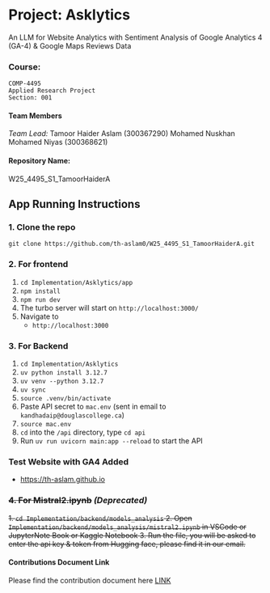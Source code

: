 # Project: Asklytics
An LLM for Website Analytics with Sentiment Analysis of Google Analytics 4 (GA-4) & Google Maps Reviews Data

### Course:
```
COMP-4495 
Applied Research Project
Section: 001
```

#### Team Members
*Team Lead:* Tamoor Haider Aslam (300367290)
Mohamed Nuskhan Mohamed Niyas (300368621)

#### Repository Name: 
W25_4495_S1_TamoorHaiderA

## App Running Instructions
### 1. Clone the repo
```git clone https://github.com/th-aslam0/W25_4495_S1_TamoorHaiderA.git```

### 2. For frontend
1. ```cd Implementation/Asklytics/app```
2. ```npm install```
3. ```npm run dev```
4. The turbo server will start on `http://localhost:3000/`
5. Navigate to
	- `http://localhost:3000`


### 3. For Backend
1. ```cd Implementation/Asklytics```
2. `uv python install 3.12.7`
3. `uv venv --python 3.12.7`
4. `uv sync`
5. `source .venv/bin/activate`
5. Paste API secret to `mac.env` (sent in email to `kandhadaip@douglascollege.ca`) 
6. `source mac.env` 
7. `cd` into the `/api` directory, type `cd api`
8. Run `uv run uvicorn main:app --reload` to start the API

### Test Website with GA4 Added
- https://th-aslam.github.io

### ~~4. For Mistral2.ipynb~~ ***(Deprecated)***
~~1. ```cd Implementation/backend/models_analysis```
2. Open ```Implementation/backend/models_analysis/mistral2.ipynb``` in VSCode or JupyterNote Book or Kaggle Notebook
3. Run the file, you will be asked to enter the api key & token from Hugging face, please find it in our email.~~



#### Contributions Document Link
Please find the contribution document here [LINK](https://collegedouglas-my.sharepoint.com/:x:/g/personal/aslamt_student_douglascollege_ca/EV1uNtkR9BZJuQqxwRBwRLgB9xMFlTfAKqok4a52iBSnmw?e=KFWBci)
